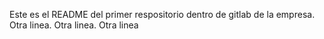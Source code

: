 Este es el README del primer respositorio dentro de gitlab de la empresa. Otra linea. Otra linea. Otra linea